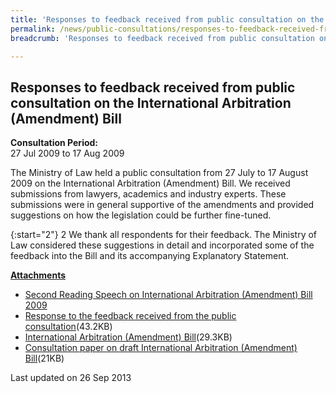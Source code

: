 ```yaml
---
title: 'Responses to feedback received from public consultation on the International Arbitration (Amendment) Bill'
permalink: /news/public-consultations/responses-to-feedback-received-from-public-consultation-on-the-international-arbitration-amendment/
breadcrumb: 'Responses to feedback received from public consultation on the International Arbitration (Amendment) Bill'

---
```



Responses to feedback received from public consultation on the International Arbitration (Amendment) Bill
---

**Consultation Period:**  
27 Jul 2009 to 17 Aug 2009

The Ministry of Law held a public consultation from 27 July to 17 August 2009 on the International Arbitration (Amendment) Bill. We received submissions from lawyers, academics and industry experts. These submissions were in general supportive of the amendments and provided suggestions on how the legislation could be further fine-tuned.

{:start="2"}
2 We thank all respondents for their feedback. The Ministry of Law considered these suggestions in detail and incorporated some of the feedback into the Bill and its accompanying Explanatory Statement.

<b><u>Attachments</u></b>

* [Second Reading Speech on International Arbitration (Amendment) Bill 2009](/news/parliamentary-speeches/second-reading-speech-by-law-minister-k-shanmugam-on-the-international-arbitration-amendment-bill)
* [Response to the feedback received from the public consultation](/files/linkclick1e3a.pdf/)(43.2KB)
* [International Arbitration (Amendment) Bill](/files/linkclick83db.pdf/)(29.3KB)
* [Consultation paper on draft International Arbitration (Amendment) Bill](/files/linkclick967e.pdf/)(21KB)

<p class="right-side-updated">Last updated on 26 Sep 2013</p>
